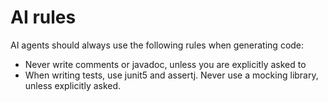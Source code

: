 # AI rules

AI agents should always use the following rules when generating code:

- Never write comments or javadoc, unless you are explicitly asked to
- When writing tests, use junit5 and assertj. Never use a mocking library, unless explicitly asked.
